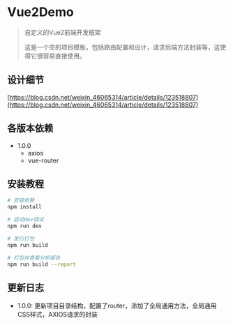 # Vue2Demo

> 自定义的Vue2前端开发框架
>
> 这是一个空的项目模板，包括路由配置和设计，请求后端方法封装等，这使得它很容易直接使用。

## 设计细节
[https://blog.csdn.net/weixin_46065314/article/details/123518807](https://blog.csdn.net/weixin_46065314/article/details/123518807)

## 各版本依赖
* 1.0.0
  * axios
  * vue-router

## 安装教程

``` bash
# 安装依赖
npm install

# 启动dev调试
npm run dev

# 发行打包
npm run build

# 打包并查看分析报告
npm run build --report
```

## 更新日志
* 1.0.0: 更新项目目录结构，配置了router，添加了全局通用方法，全局通用CSS样式，AXIOS请求的封装

